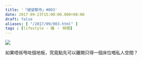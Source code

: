 ```yaml
---
title: '「絕望都市」#003'
date: 2017-09-23T15:00:00.000+08:00
draft: false
aliases: [ "/2017/09/003.html" ]
tags : [lifestyle - 攝 ‧ 時間]
---
```


[![](https://c1.staticflickr.com/5/4383/36512505031_214039af6c_z.jpg)](https://c1.staticflickr.com/5/4383/36512505031_214039af6c_z.jpg)

如果唔係甩咗個地板，究竟點先可以離開只得一個床位嘅私人空間？